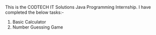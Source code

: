 This is the CODTECH IT Solutions Java Programming Internship. I have completed the below tasks:-
1. Basic Calculator
2. Number Guessing Game
